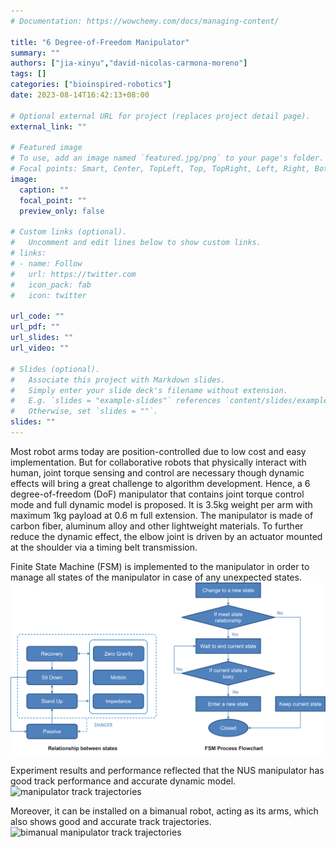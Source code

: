 ```yaml
---
# Documentation: https://wowchemy.com/docs/managing-content/

title: "6 Degree-of-Freedom Manipulator"
summary: ""
authors: ["jia-xinyu","david-nicolas-carmona-moreno"]
tags: []
categories: ["bioinspired-robotics"]
date: 2023-08-14T16:42:13+08:00

# Optional external URL for project (replaces project detail page).
external_link: ""

# Featured image
# To use, add an image named `featured.jpg/png` to your page's folder.
# Focal points: Smart, Center, TopLeft, Top, TopRight, Left, Right, BottomLeft, Bottom, BottomRight.
image:
  caption: ""
  focal_point: ""
  preview_only: false

# Custom links (optional).
#   Uncomment and edit lines below to show custom links.
# links:
# - name: Follow
#   url: https://twitter.com
#   icon_pack: fab
#   icon: twitter

url_code: ""
url_pdf: ""
url_slides: ""
url_video: ""

# Slides (optional).
#   Associate this project with Markdown slides.
#   Simply enter your slide deck's filename without extension.
#   E.g. `slides = "example-slides"` references `content/slides/example-slides.md`.
#   Otherwise, set `slides = ""`.
slides: ""
---
```


Most robot arms today are position-controlled due to low cost and easy implementation. But for collaborative robots that physically interact with human, joint torque sensing and control are necessary though dynamic effects will bring a great challenge to algorithm development. Hence, a 6 degree-of-freedom (DoF) manipulator that contains joint torque control mode and full dynamic model is proposed. It is 3.5kg weight per arm with maximum 1kg payload at 0.6 m full extension. The manipulator is made of carbon fiber, aluminum alloy and other lightweight materials. To further reduce the dynamic effect, the elbow joint is driven by an actuator mounted at the shoulder via a timing belt transmission.

Finite State Machine (FSM) is implemented to the manipulator in order to manage all states of the manipulator in case of any unexpected states.
![Finite State Machine](FMS.png "" )

Experiment results and performance reflected that the NUS manipulator has good track performance and accurate dynamic model.
![manipulator track trajectories](manipulator.gif)

Moreover, it can be installed on a bimanual robot, acting as its arms, which also shows good and accurate track trajectories.
![bimanual manipulator track trajectories](bimanual.gif)
